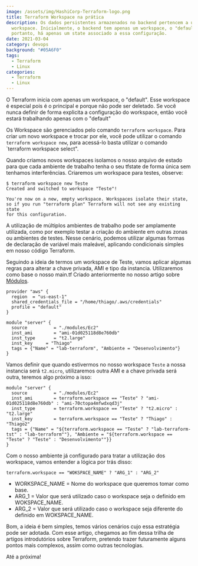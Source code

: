 ```yaml
---
image: /assets/img/HashiCorp-Terraform-logo.png
title: Terraform Workspace na prática
description: Os dados persistentes armazenados no backend pertencem a um
  workspace. Inicialmente, o backend tem apenas um workspace, o "default" e,
  portanto, há apenas um state associado a essa configuração.
date: 2021-03-04
category: devops
background: "#05A6F0"
tags:
  - Terraform
  - Linux
categories:
  - Terraform
  - Linux
---
```

O Terraform inicia com apenas um workspace, o "default". Esse workspace é especial pois é o principal e porque não pode ser deletado. Se você nunca definir de forma explicita a configuração do workspace, então você estará trabalhando apenas com o "default"

Os Workspace são gerenciados pelo comando `terraform workspace`. Para criar um novo workspace e trocar por ele, você pode utilizar o comando `terraform workspace new`, para acessá-lo basta utilizar o comando `terraform workspace select".

Quando criamos novos workspaces isolamos o nosso arquivo de estado para que cada ambiente de trabalho tenha o seu tfstate de forma única sem tenhamos interferências. Criaremos um workspace para testes, observe:

```
$ terraform workspace new Teste
Created and switched to workspace "Teste"!

You're now on a new, empty workspace. Workspaces isolate their state,
so if you run "terraform plan" Terraform will not see any existing state
for this configuration.
```

A utilização de múltiplos ambientes de trabalho pode ser amplamente utilizada, como por exemplo testar a criação do ambiente em outras zonas ou ambientes de testes. Nesse cenário, podemos utilizar algumas formas de declaração de variável mais maleável, aplicando condicionais simples em nosso código Terraform. 

Seguindo a ideia de termos um workspace de Teste, vamos aplicar algumas regras para alterar a chave privada, AMI e tipo da instancia. Utilizaremos como base o nosso main.tf Criado anteriormente no nosso artigo sobre [Módulos](https://thiagoalexandria.com.br/terraform-criando-módulos/).

````
provider "aws" {
  region  = "us-east-1"
  shared_credentials_file = "/home/thiago/.aws/credentials"
  profile = "default"
}

module "server" {
  source          = "./modules/Ec2"
  inst_ami        = "ami-01d025118d8e760db"
  inst_type       = "t2.large"
  inst_key     = "Thiago"
  tags = {"Name" = "lab-terraform", "Ambiente = "Desenvolvimento"}
}
````

Vamos definir que quando estivermos no nosso workspace `Teste` a nossa instancia será `t2.micro`, utilizaremos outra AMI e a chave privada será outra, teremos algo próximo a isso:

````
module "server" {
  source          = "./modules/Ec2"
  inst_ami        = terraform.workspace == "Teste" ? "ami-01d025118d8e760db" : "ami-70ctopa4mfwdxqd3j"
  inst_type       = terraform.workspace == "Teste" ? "t2.micro" : "t2.large"
  inst_key        = terraform.workspace == "Teste" ? "Thiago" : "Thiago2"
  tags = {"Name" = "${terraform.workspace == "Teste" ? "lab-terraform-tst" : "lab-terraform""}, "Ambiente = "${terraform.workspace == "Teste" ? "Teste" : "Desenvolvimento""}}
}

````

Com o nosso ambiente já configurado para tratar a utilização dos workspace, vamos entender a lógica por trás disso:

````
terraform.workspace == "WOKSPACE_NAME" ? "ARG_1" : "ARG_2"
````

* WORKSPACE_NAME = Nome do workspace que queremos tomar como base.
* ARG_1 = Valor que será utilizado caso o workspace seja o definido em WOKSPACE_NAME.
* ARG_2 = Valor que será utilizado caso o workspace seja diferente do definido em WOKSPACE_NAME.

Bom, a ideia é bem simples, temos vários cenários cujo essa estratégia pode ser adotada. Com esse artigo, chegamos ao fim dessa trilha de artigos introdutórios sobre Terraform, pretendo trazer futuramente alguns pontos mais complexos, assim como outras tecnologias.

Até a próxima! 